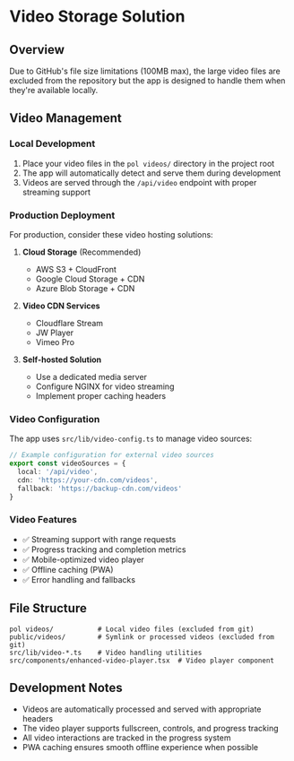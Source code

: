 # Video Storage Solution

## Overview
Due to GitHub's file size limitations (100MB max), the large video files are excluded from the repository but the app is designed to handle them when they're available locally.

## Video Management

### Local Development
1. Place your video files in the `pol videos/` directory in the project root
2. The app will automatically detect and serve them during development
3. Videos are served through the `/api/video` endpoint with proper streaming support

### Production Deployment
For production, consider these video hosting solutions:

1. **Cloud Storage** (Recommended)
   - AWS S3 + CloudFront
   - Google Cloud Storage + CDN
   - Azure Blob Storage + CDN

2. **Video CDN Services**
   - Cloudflare Stream
   - JW Player
   - Vimeo Pro

3. **Self-hosted Solution**
   - Use a dedicated media server
   - Configure NGINX for video streaming
   - Implement proper caching headers

### Video Configuration
The app uses `src/lib/video-config.ts` to manage video sources:

```typescript
// Example configuration for external video sources
export const videoSources = {
  local: '/api/video',
  cdn: 'https://your-cdn.com/videos',
  fallback: 'https://backup-cdn.com/videos'
}
```

### Video Features
- ✅ Streaming support with range requests
- ✅ Progress tracking and completion metrics
- ✅ Mobile-optimized video player
- ✅ Offline caching (PWA)
- ✅ Error handling and fallbacks

## File Structure
```
pol videos/           # Local video files (excluded from git)
public/videos/        # Symlink or processed videos (excluded from git)
src/lib/video-*.ts    # Video handling utilities
src/components/enhanced-video-player.tsx  # Video player component
```

## Development Notes
- Videos are automatically processed and served with appropriate headers
- The video player supports fullscreen, controls, and progress tracking
- All video interactions are tracked in the progress system
- PWA caching ensures smooth offline experience when possible